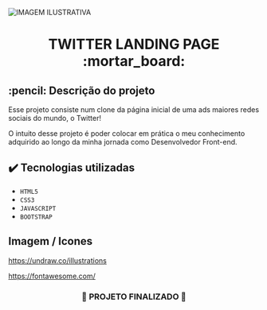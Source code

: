 ![IMAGEM ILUSTRATIVA](https://user-images.githubusercontent.com/87662269/191378172-f6c1885b-ab94-4e3d-a65e-90833b8125aa.JPG)

<h1 align="center">
 TWITTER LANDING PAGE :mortar_board:
</h1>

<h2>
  :pencil: Descrição do projeto
</h2>

<p>
Esse projeto consiste num clone da página inicial de uma ads maiores redes sociais do mundo, o Twitter!
  
O intuito desse projeto é poder colocar em prática o meu conhecimento adquirido ao longo da minha jornada como Desenvolvedor Front-end.
</p>

## ✔️ Tecnologias utilizadas
- ``HTML5``
- ``CSS3``
- ``JAVASCRIPT``
- ``BOOTSTRAP``

## Imagem / Icones

https://undraw.co/illustrations

https://fontawesome.com/

<h3 align="center">
  
  :construction: PROJETO FINALIZADO :construction:
  
</h3>
